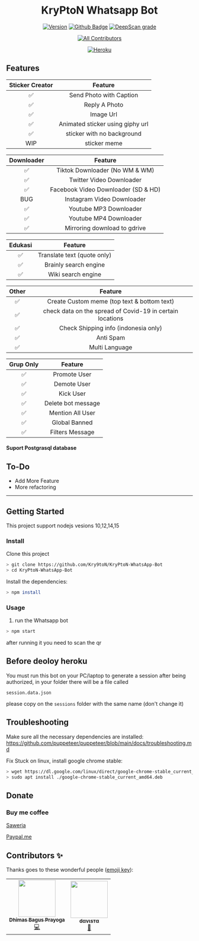 <div align="center">
 
# KryPtoN Whatsapp Bot 
[![Version](https://img.shields.io/badge/version%20K--wa%20Bot-v0.1.0-brightgreen)](https://github.com/Kry9toN/KryPtoN-WhatsApp-Bot/releases)
[![Github Badge](https://github.com/Kry9toN/KryPtoN-WhatsApp-Bot/actions/workflows/node.js.yml/badge.svg)](https://github.com/Kry9toN/KryPtoN-WhatsApp-Bot/actions)
[![DeepScan grade](https://deepscan.io/api/teams/11540/projects/15621/branches/315271/badge/grade.svg?token=a1fa0980263b30233c0ddf1e9c3ed778290db2ee)](https://deepscan.io/dashboard#view=project&tid=11540&pid=15621&bid=315271)

<!-- ALL-CONTRIBUTORS-BADGE:START - Do not remove or modify this section -->
[![All Contributors](https://img.shields.io/badge/all_contributors-2-orange.svg?style=flat-square)](#contributors-)
<!-- ALL-CONTRIBUTORS-BADGE:END -->

[![Heroku](https://www.herokucdn.com/deploy/button.svg)](https://heroku.com/deploy?template=https://github.com/Kry9toN/KryPtoN-WhatsApp-Bot/tree/master)

</div>

## Features

| Sticker Creator|                Feature                          |
| :------------: | :---------------------------------------------: |
|       ✅       | Send Photo with Caption                         |
|       ✅       | Reply A Photo                                   |
|       ✅       | Image Url                                       |
|       ✅       | Animated sticker using giphy url                |
|       ✅       | sticker with no background                      |
|       WIP      | sticker meme                                    |

| Downloader     |                     Feature                     |
| :------------: | :---------------------------------------------: |
|       ✅       |   Tiktok Downloader (No WM & WM)                |
|       ✅       |   Twitter Video Downloader                      |
|       ✅       |   Facebook Video Downloader (SD & HD)           |
|       BUG      |   Instagram Video Downloader                    |
|       ✅       |   Youtube MP3  Downloader                       |
|       ✅       |   Youtube MP4 Downloader                        |
|       ✅       |   Mirroring download to gdrive                  |

| Edukasi        |                     Feature                     |
| :------------: | :---------------------------------------------: |
|       ✅       |   Translate text (quote only)                   |
|       ✅       |   Brainly search engine                         |
|       ✅       |   Wiki search engine                            |

| Other          |                     Feature                     |
| :------------: | :---------------------------------------------: |
|       ✅       |   Create Custom meme (top text & bottom text)   |
|       ✅       |   check data on the spread of Covid-19 in certain locations|
|       ✅       |   Check Shipping info (indonesia only)          |
|       ✅       |   Anti Spam                                     |
|       ✅       |   Multi Language                                |

| Grup Only      |                     Feature                     |
| :------------: | :---------------------------------------------: |
|       ✅       |   Promote User                                  |
|       ✅       |   Demote User                                   |
|       ✅       |   Kick User                                     |
|       ✅       |   Delete bot message                            |
|       ✅       |   Mention All User                              |
|       ✅       |   Global Banned                                 |
|       ✅       |   Filters Message                               |

#### Suport Postgrasql database

## To-Do
 - Add More Feature
 - More refactoring
 
---

## Getting Started

This project support nodejs vesions 10,12,14,15

### Install
Clone this project

```bash
> git clone https://github.com/Kry9toN/KryPtoN-WhatsApp-Bot
> cd KryPtoN-WhatsApp-Bot
```

Install the dependencies:

```bash
> npm install
```

### Usage
1. run the Whatsapp bot

```bash
> npm start
```

after running it you need to scan the qr

## Before deoloy heroku

You must run this bot on your PC/laptop to generate a session
after being authorized, in your folder there will be a file called
```
session.data.json
```
please copy on the `sessions` folder with the same name (don't change it)

## Troubleshooting
Make sure all the necessary dependencies are installed: https://github.com/puppeteer/puppeteer/blob/main/docs/troubleshooting.md

Fix Stuck on linux, install google chrome stable: 
```bash
> wget https://dl.google.com/linux/direct/google-chrome-stable_current_amd64.deb
> sudo apt install ./google-chrome-stable_current_amd64.deb
```

## Donate

### Buy me coffee
[Saweria](https://saweria.co/donate/Kry9toN)
 
[Paypal.me](https://www.paypal.me/KomodoOS)
 

## Contributors ✨

Thanks goes to these wonderful people ([emoji key](https://allcontributors.org/docs/en/emoji-key)):

<!-- ALL-CONTRIBUTORS-LIST:START - Do not remove or modify this section -->
<!-- prettier-ignore-start -->
<!-- markdownlint-disable -->
<table>
  <tr>
    <td align="center"><a href="http://kry9ton.tech"><img src="https://avatars1.githubusercontent.com/u/44697929?v=4" width="100px;" alt=""/><br /><sub><b>Dhimas Bagus Prayoga</b></sub></a><br /><a href="https://github.com/Kry9toN/KryPtoN-WhatsApp-Bot/commits?author=Kry9toN" title="Code">💻</a></td>
    <td align="center"><a href="http://rzlamrr.github.io"><img src="https://avatars3.githubusercontent.com/u/46296998?v=4" width="100px;" alt=""/><br /><sub><b>dαvιѕтα</b></sub></a><br /><a href="https://github.com/Kry9toN/KryPtoN-WhatsApp-Bot/issues?q=author%3Arzlamrr" title="Bug reports">🐛</a></td>
  </tr>
</table>

<!-- markdownlint-enable -->
<!-- prettier-ignore-end -->
<!-- ALL-CONTRIBUTORS-LIST:END -->
